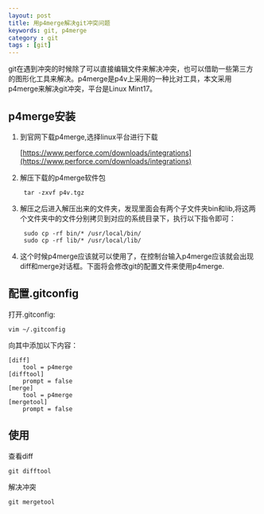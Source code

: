 ```yaml
---
layout: post
title: 用p4merge解决git冲突问题
keywords: git, p4merge
category : git
tags : [git]
---
```


git在遇到冲突的时候除了可以直接编辑文件来解决冲突，也可以借助一些第三方的图形化工具来解决。p4merge是p4v上采用的一种比对工具，本文采用p4merge来解决git冲突，平台是Linux Mint17。

## p4merge安装

1. 到官网下载p4merge,选择linux平台进行下载

    [https://www.perforce.com/downloads/integrations](https://www.perforce.com/downloads/integrations)

2. 解压下载的p4merge软件包

		tar -zxvf p4v.tgz

3. 解压之后进入解压出来的文件夹，发现里面会有两个子文件夹bin和lib,将这两个文件夹中的文件分别拷贝到对应的系统目录下，执行以下指令即可：

	    sudo cp -rf bin/* /usr/local/bin/
        sudo cp -rf lib/* /usr/local/lib/

4. 这个时候p4merge应该就可以使用了，在控制台输入p4merge应该就会出现diff和merge对话框。下面将会修改git的配置文件来使用p4merge.

## 配置.gitconfig

打开.gitconfig:

	vim ~/.gitconfig

向其中添加以下内容：

	[diff]
	    tool = p4merge
	[difftool]
	    prompt = false
	[merge]
	    tool = p4merge
	[mergetool]
	    prompt = false

## 使用

查看diff

	git difftool
 
解决冲突

	git mergetool
	


